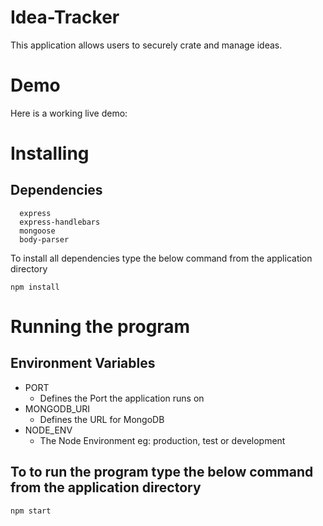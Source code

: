 # Idea-Tracker

This application allows users to securely crate and manage ideas.

# Demo

Here is a working live demo:


# Installing
## Dependencies
```
  express
  express-handlebars
  mongoose
  body-parser

```

To install all dependencies type the below command from the application directory

```
npm install

```
# Running the program

## Environment Variables
- PORT
  - Defines the Port the application runs on
- MONGODB_URI
  - Defines the URL for MongoDB
- NODE_ENV
  - The Node Environment eg: production, test or development

## To to run the program type the below command from the application directory

```
npm start

```
